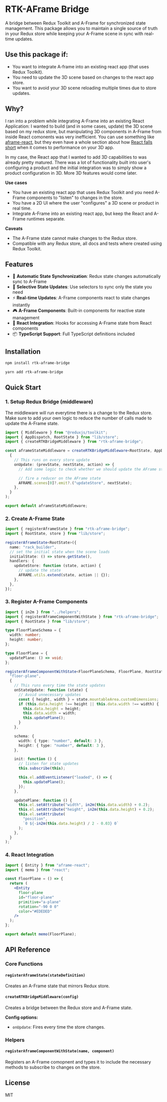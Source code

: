 # RTK-AFrame Bridge

A bridge between Redux Toolkit and A-Frame for synchronized state management. This package allows you to maintain a single source of truth in your Redux store while keeping your A-Frame scene in sync with real-time updates.

## Use this package if:

- You want to integrate A-frame into an existing react app (that uses Redux Toolkit).
- You need to update the 3D scene based on changes to the react app store.
- You want to avoid your 3D scene reloading multiple times due to store updates.

## Why?

I ran into a problem while integrating A-Frame into an existing React Application: I wanted to build (and in some cases, update) the 3D scene based on my redux store, but manipulating 3D components in A-Frame from inside React comonents was very inefficient. You can use something like [aframe-react](https://www.npmjs.com/package/aframe-react), but they even have a whole section about how [React falls short](https://www.npmjs.com/package/aframe-react#making-react-viable) when it comes to performance on your 3D app.

In my case, the React app that I wanted to add 3D capabilities to was already pretty matured. There was a lot of functionality built into user's configuring a product and the initial integration was to simply show a product configuration in 3D. More 3D features would come later.

**Use cases**

- You have an existing react app that uses Redux Toolkit and you need A-Frame components to "listen" to changes in the store.
- You have a 2D UI where the user "configures" a 3D scene or product in real time.
- Integrate A-Frame into an existing react app, but keep the React and A-Frame runtimes separate.

**Caveats**

- The A-Frame state cannot make changes to the Redux store.
- Compatible with any Redux store, all docs and tests where created using Redux Toolkit.

## Features

- 🔄 **Automatic State Synchronization**: Redux state changes automatically sync to A-Frame
- 🎯 **Selective State Updates**: Use selectors to sync only the state you need
- ⚡ **Real-time Updates**: A-Frame components react to state changes instantly
- 🎮 **A-Frame Components**: Built-in components for reactive state management
- 🔗 **React Integration**: Hooks for accessing A-Frame state from React components
- 📦 **TypeScript Support**: Full TypeScript definitions included

## Installation

```bash
npm install rtk-aframe-bridge
```

```bash
yarn add rtk-aframe-bridge
```

## Quick Start

### 1. Setup Redux Bridge (middleware)

The middleware will run everytime there is a change to the Redux store. Make sure to add your own logic to reduce the number of calls made to update the A-Frame state.

```typescript
import { Middleware } from "@reduxjs/toolkit";
import { AppDispatch, RootState } from "lib/store";
import { createRTKBridgeMiddleware } from "rtk-aframe-bridge";

const aframeStateMiddleware = createRTKBridgeMiddleware<RootState, AppDispatch>(
  {
    // This runs on every store update
    onUpdate: (prevState, nextState, action) => {
      // Add some logic to check whether we should update the AFrame state

      // fire a reducer on the AFrame state
      AFRAME.scenes[0]?.emit?.("updateStore", nextState);
    },
  }
);

export default aframeStateMiddleware;
```

### 2. Create A-Frame State

```typescript
import { registerAframeState } from "rtk-aframe-bridge";
import { RootState, store } from "lib/store";

registerAframeState<RootState>({
  name: "rack_builder",
  // set the initial state when the scene loads
  initialState: () => store.getState(),
  handlers: {
    updateStore: function (state, action) {
      // update the state
      AFRAME.utils.extend(state, action || {});
    },
  },
});
```

### 3. Register A-Frame Components

```typescript
import { in2m } from "../helpers";
import { registerAframeComponentWithState } from "rtk-aframe-bridge";
import { RootState } from "lib/store";

type FloorPlaneSchema = {
  width: number;
  height: number;
};

type FloorPlane = {
  updatePlane: () => void;
};

registerAframeComponentWithState<FloorPlaneSchema, FloorPlane, RootState>(
  "floor-plane",
  {
    // This runs every time the state updates
    onStateUpdate: function (state) {
      // Avoid unnecessary updates
      const { height, width } = state.mountableArea.customDimensions;
      if (this.data.height !== height || this.data.width !== width) {
        this.data.height = height;
        this.data.width = width;
        this.updatePlane();
      }
    },

    schema: {
      width: { type: "number", default: 3 },
      height: { type: "number", default: 3 },
    },

    init: function () {
      // listen for state updates
      this.subscribe(this);

      this.el.addEventListener("loaded", () => {
        this.updatePlane();
      });
    },

    updatePlane: function () {
      this.el.setAttribute("width", in2m(this.data.width) + 0.2);
      this.el.setAttribute("height", in2m(this.data.height) + 0.2);
      this.el.setAttribute(
        "position",
        `0 ${-in2m(this.data.height) / 2 - 0.03} 0`
      );
    },
  }
);
```

### 4. React Integration

```jsx
import { Entity } from "aframe-react";
import { memo } from "react";

const FloorPlane = () => {
  return (
    <Entity
      floor-plane
      id="floor-plane"
      primitive="a-plane"
      rotation="-90 0 0"
      color="#EDEDED"
    />
  );
};

export default memo(FloorPlane);
```

## API Reference

### Core Functions

#### `registerAframeState(stateDefinition)`

Creates an A-Frame state that mirrors Redux store.

#### `createRTKBridgeMiddleware(config)`

Creates a bridge between the Redux store and A-Frame state.

**Config options:**

- `onUpdate`: Fires every time the store changes.

### Helpers

#### `registerAframeComponentWithState(name, component)`

Registers an A-Frame comopnent and types it to include the necessary methods to subscribe to changes on the store.

## License

MIT
